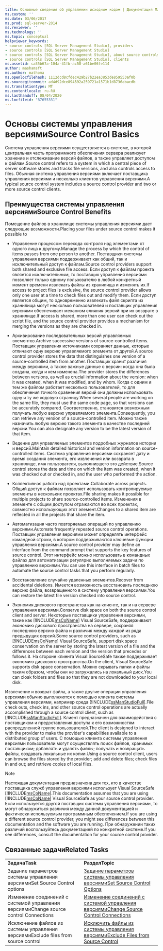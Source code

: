 ```yaml
---
title: Основные сведения об управлении исходным кодом | Документация Майкрософт
ms.custom: ''
ms.date: 03/06/2017
ms.prod: sql-server-2014
ms.reviewer: ''
ms.technology: ''
ms.topic: conceptual
helpviewer_keywords:
- source controls [SQL Server Management Studio], providers
- source controls [SQL Server Management Studio]
- source controls [SQL Server Management Studio], about source controls
- source controls [SQL Server Management Studio], clients
ms.assetid: ca35b67a-104a-41fb-ac58-a61be06fe114
author: mashamsft
ms.author: mathoma
ms.openlocfilehash: 1112dcd8cfdec429b27b22ea3853de859553af0b
ms.sourcegitcommit: ad4d92dce894592a259721a1571b1d8736abacdb
ms.translationtype: MT
ms.contentlocale: ru-RU
ms.lasthandoff: 08/04/2020
ms.locfileid: "87655331"
---
```

# <a name="source-control-basics"></a><span data-ttu-id="8763b-102">Основы системы управления версиями</span><span class="sxs-lookup"><span data-stu-id="8763b-102">Source Control Basics</span></span>
  <span data-ttu-id="8763b-103">Система управления версиями осуществляется в системе, в которой центральная часть программного обеспечения сервера реализует хранение и отслеживание версий файлов, а также управляет доступом к файлам.</span><span class="sxs-lookup"><span data-stu-id="8763b-103">Source control refers to a system in which a central piece of server software stores and tracks file versions, and also controls access to files.</span></span> <span data-ttu-id="8763b-104">Обычная система управления версиями включает поставщика управления версиями и несколько клиентов управления версиями.</span><span class="sxs-lookup"><span data-stu-id="8763b-104">A typical source control system includes a source control provider and two or more source control clients.</span></span>  
  
## <a name="source-control-benefits"></a><span data-ttu-id="8763b-105">Преимущества системы управления версиями</span><span class="sxs-lookup"><span data-stu-id="8763b-105">Source Control Benefits</span></span>  
 <span data-ttu-id="8763b-106">Помещение файлов в хранилище системы управления версиями дает следующие возможности.</span><span class="sxs-lookup"><span data-stu-id="8763b-106">Placing your files under source control makes it possible to</span></span>  
  
-   <span data-ttu-id="8763b-107">Управление процессом перехода контроля над элементами от одного лица к другому.</span><span class="sxs-lookup"><span data-stu-id="8763b-107">Manage the process by which the control of items passes from one person to another.</span></span> <span data-ttu-id="8763b-108">Поставщики системы управления версиями поддерживают как общий, так и исключительный доступ к файлам.</span><span class="sxs-lookup"><span data-stu-id="8763b-108">Source control providers support both shared and exclusive file access.</span></span> <span data-ttu-id="8763b-109">Если доступ к файлам проекта является исключительным, то поставщик управления версиями позволяет только одному пользователю в любой конкретный момент времени извлекать файлы из хранилища и изменять их.</span><span class="sxs-lookup"><span data-stu-id="8763b-109">If access to project files is exclusive, the source control provider allows only one user at a time to check files out and modify them.</span></span> <span data-ttu-id="8763b-110">Если доступ является общим, то одновременно извлекать файл скрипта из хранилища могут несколько пользователей и поставщик управления версиями обеспечивает механизм слияния версий при их возврате в хранилище.</span><span class="sxs-lookup"><span data-stu-id="8763b-110">If access is shared, more than one user can check out the script file, and the source control provider provides a mechanism for merging the versions as they are checked in.</span></span>  
  
-   <span data-ttu-id="8763b-111">Архивирование последовательных версий управляемых элементов.</span><span class="sxs-lookup"><span data-stu-id="8763b-111">Archive successive versions of source-controlled items.</span></span> <span data-ttu-id="8763b-112">Поставщик управления источниками сохраняет данные, которые отличают одну версию управляемого элемента от другой.</span><span class="sxs-lookup"><span data-stu-id="8763b-112">A source control provider stores the data that distinguishes one version of a source-controlled item from another.</span></span> <span data-ttu-id="8763b-113">Поставщик хранит различия между версиями, а также важные данные о версии: когда она была создана, когда и кем изменена.</span><span class="sxs-lookup"><span data-stu-id="8763b-113">The provider stores the differences between versions, as well as crucial information about the version: when it was created, when it was modified, and by whom.</span></span> <span data-ttu-id="8763b-114">Когда с одним и тем же файлом работает несколько пользователей, то для обеспечения точного сравнения версий они должны использовать одну и ту же кодовую страницу.</span><span class="sxs-lookup"><span data-stu-id="8763b-114">When several people are working on the same file, they must use the same code page, so that versions can be accurately compared.</span></span> <span data-ttu-id="8763b-115">Соответственно, становится возможным получать любую версию управляемого элемента.</span><span class="sxs-lookup"><span data-stu-id="8763b-115">Consequently, you can retrieve any version of a source-controlled item.</span></span> <span data-ttu-id="8763b-116">Можно также назначить любую версию такого элемента в качестве последней версии.</span><span class="sxs-lookup"><span data-stu-id="8763b-116">You can also designate any version to be the latest version of that item.</span></span>  
  
-   <span data-ttu-id="8763b-117">Ведение для управляемых элементов подробных журналов истории и версий.</span><span class="sxs-lookup"><span data-stu-id="8763b-117">Maintain detailed historical and version information on source-controlled items.</span></span> <span data-ttu-id="8763b-118">Система управления версиями сохраняет дату и время создания элемента, его извлечения или возврата в хранилище, имя пользователя, выполнившего это действие.</span><span class="sxs-lookup"><span data-stu-id="8763b-118">Source control stores the date and time on which the item was created, when it was checked out or checked in, and the user who performed the action.</span></span>  
  
-   <span data-ttu-id="8763b-119">Коллективная работа над проектами.</span><span class="sxs-lookup"><span data-stu-id="8763b-119">Collaborate across projects.</span></span> <span data-ttu-id="8763b-120">Общий доступ к файлам позволяет использовать контролируемые элементы в нескольких проектах.</span><span class="sxs-lookup"><span data-stu-id="8763b-120">File sharing makes it possible for multiple projects to share source-controlled items.</span></span> <span data-ttu-id="8763b-121">Изменения в элементе с общим доступом отражаются во всех проектах, совместно использующих этот элемент.</span><span class="sxs-lookup"><span data-stu-id="8763b-121">Changes to a shared item are reflected in all the projects that share the item.</span></span>  
  
-   <span data-ttu-id="8763b-122">Автоматизация часто повторяемых операций по управлению версиями.</span><span class="sxs-lookup"><span data-stu-id="8763b-122">Automate frequently repeated source control operations.</span></span> <span data-ttu-id="8763b-123">Поставщик управления версиями может определять интерфейс командной строки, в котором поддерживаются ключевые функции управления версиями.</span><span class="sxs-lookup"><span data-stu-id="8763b-123">A source control provider may define an interface from the command prompt that supports the key features of source control.</span></span> <span data-ttu-id="8763b-124">Этот интерфейс можно использовать в командных файлах для автоматизации регулярно выполняемых задачи по управлению версиями.</span><span class="sxs-lookup"><span data-stu-id="8763b-124">You can use this interface in batch files to automate the source control tasks that you perform regularly.</span></span>  
  
-   <span data-ttu-id="8763b-125">Восстановление случайно удаленных элементов.</span><span class="sxs-lookup"><span data-stu-id="8763b-125">Recover from accidental deletions.</span></span> <span data-ttu-id="8763b-126">Имеется возможность восстановить последнюю версию файла, возвращенного в систему управления версиями.</span><span class="sxs-lookup"><span data-stu-id="8763b-126">You can restore the latest file version checked into source control.</span></span>  
  
-   <span data-ttu-id="8763b-127">Экономия дискового пространства как на клиенте, так и на сервере управления версиями.</span><span class="sxs-lookup"><span data-stu-id="8763b-127">Conserve disk space on both the source control client and server.</span></span> <span data-ttu-id="8763b-128">Некоторые поставщики управления версиями, такие как [!INCLUDE[msCoName](../includes/msconame-md.md)] Visual SourceSafe, поддерживают экономию дискового пространства на сервере, сохраняя последнюю версию файла и различия между каждой из ряда предыдущих версий.</span><span class="sxs-lookup"><span data-stu-id="8763b-128">Some source control providers, such as [!INCLUDE[msCoName](../includes/msconame-md.md)] Visual SourceSafe, support disk space conservation on the server by storing the latest version of a file and the differences between each version and the version that precedes or follows it.</span></span> <span data-ttu-id="8763b-129">На стороне клиента Visual SourceSafe также поддерживает экономию дискового пространства.</span><span class="sxs-lookup"><span data-stu-id="8763b-129">On the client, Visual SourceSafe supports disk space conservation.</span></span> <span data-ttu-id="8763b-130">Можно скрывать папки и файлы таким образом, чтобы они не загружались на локальный диск.</span><span class="sxs-lookup"><span data-stu-id="8763b-130">You can cloak folders and files so that they are not downloaded to your local disk.</span></span>  
  
 <span data-ttu-id="8763b-131">Извлечение и возврат файла, а также другие операции управления версиями обычно выполняются с помощью клиента системы управления версиями, например среда [!INCLUDE[ssManStudioFull](../includes/ssmanstudiofull-md.md)].</span><span class="sxs-lookup"><span data-stu-id="8763b-131">File check outs, check ins, and other source control operations are actually accomplished through a source control client, such as [!INCLUDE[ssManStudioFull](../includes/ssmanstudiofull-md.md)].</span></span> <span data-ttu-id="8763b-132">Клиент предназначен для взаимодействия с поставщиком и предоставления доступа к его возможностям распределенной группе пользователей.</span><span class="sxs-lookup"><span data-stu-id="8763b-132">The client is designed to interact with the provider to make the provider's capabilities available to a distributed group of users.</span></span> <span data-ttu-id="8763b-133">С помощью клиента системы управления версиями пользователи могут осуществлять поиск файлов, хранимых поставщиком; добавлять и удалять файлы; получать и возвращать файлы, создавать локальные их копии.</span><span class="sxs-lookup"><span data-stu-id="8763b-133">Using a source control client, users can browse the files stored by the provider; add and delete files; check files in and out; and retrieve copies of local files.</span></span>  
  
> [!NOTE]  
>  <span data-ttu-id="8763b-134">Настоящая документация предназначена для тех, кто в качестве поставщика служб управления версиями использует Visual SourceSafe [!INCLUDE[msCoName](../includes/msconame-md.md)].</span><span class="sxs-lookup"><span data-stu-id="8763b-134">This documentation assumes that you are using [!INCLUDE[msCoName](../includes/msconame-md.md)] Visual SourceSafe as your source control provider.</span></span> <span data-ttu-id="8763b-135">Если используется другой поставщик системы управления версиями, то могут обнаружиться различия между данной документацией и фактически используемым программным обеспечением.</span><span class="sxs-lookup"><span data-stu-id="8763b-135">If you are using a different source control provider, you might see differences between this documentation and the software you are running.</span></span> <span data-ttu-id="8763b-136">При обнаружении таких различий воспользуйтесь документацией по конкретной системе.</span><span class="sxs-lookup"><span data-stu-id="8763b-136">If you see differences, consult the documentation for your source control provider.</span></span>  
  
## <a name="related-tasks"></a><span data-ttu-id="8763b-137">Связанные задачи</span><span class="sxs-lookup"><span data-stu-id="8763b-137">Related Tasks</span></span>  
  
|||  
|-|-|  
|<span data-ttu-id="8763b-138">**Задача**</span><span class="sxs-lookup"><span data-stu-id="8763b-138">**Task**</span></span>|<span data-ttu-id="8763b-139">**Раздел**</span><span class="sxs-lookup"><span data-stu-id="8763b-139">**Topic**</span></span>|  
|<span data-ttu-id="8763b-140">Задание параметров системы управления версиями</span><span class="sxs-lookup"><span data-stu-id="8763b-140">Set Source Control options</span></span>|[<span data-ttu-id="8763b-141">Задание параметров системы управления версиями</span><span class="sxs-lookup"><span data-stu-id="8763b-141">Set Source Control Options</span></span>](../../2014/database-engine/set-source-control-options.md)|  
|<span data-ttu-id="8763b-142">Изменение соединений с системой управления версиями</span><span class="sxs-lookup"><span data-stu-id="8763b-142">Change source control Connections</span></span>|[<span data-ttu-id="8763b-143">Изменение соединений с системой управления версиями</span><span class="sxs-lookup"><span data-stu-id="8763b-143">Change Source Control Connections</span></span>](../../2014/database-engine/change-source-control-connections.md)|  
|<span data-ttu-id="8763b-144">Исключение файлов из системы управления версиями</span><span class="sxs-lookup"><span data-stu-id="8763b-144">Exclude files from source control</span></span>|[<span data-ttu-id="8763b-145">Исключить файлы из системы управления версиями</span><span class="sxs-lookup"><span data-stu-id="8763b-145">Exclude Files from Source Control</span></span>](../../2014/database-engine/exclude-files-from-source-control.md)|  
  
  
